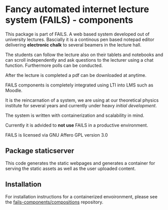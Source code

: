 # Fancy automated internet lecture system (**FAILS**) - components

This package is part of FAILS.
A web based system developed out of university lectures.
Bascially it is a continous pen based notepad editor  delivering **electronic chalk**  to several beamers in the lecture hall.

The students can follow the lecture also on their tablets and notebooks and can scroll independently and ask questions to the lecturer using a chat function.
Furthermore polls can be conducted.

After the lecture is completed a pdf can be downloaded at anytime.

FAILS components is completely integrated using LTI into LMS such as Moodle.

It is the reincarnation of a system, we are using at our theoretical physics institute for several years and currently under heavy *initial development*.

The system is written with containerization and scalability in mind.

Currently it is advided to **not use** FAILS in a productive environment.

FAILS is licensed via GNU Affero GPL version 3.0 

## Package staticserver
This code generates the static webpages and generates a container for serving the static assets as well as the user uploaded content.

## Installation
For installation instructions for a containerized envoironment, please see the [fails-components/compositions](https://github.com/fails-components/compositions "fails-components/compositions") repository.